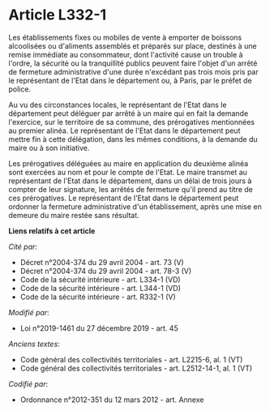 # Article L332-1

Les établissements fixes ou mobiles de vente à emporter de boissons alcoolisées ou d'aliments assemblés et préparés sur
place, destinés à une remise immédiate au consommateur, dont l'activité cause un trouble à l'ordre, la sécurité ou la
tranquillité publics peuvent faire l'objet d'un arrêté de fermeture administrative d'une durée n'excédant pas trois mois pris
par le représentant de l'Etat dans le département ou, à Paris, par le préfet de police.

Au vu des circonstances locales, le représentant de l'Etat dans le département peut déléguer par arrêté à un maire qui en
fait la demande l'exercice, sur le territoire de sa commune, des prérogatives mentionnées au premier alinéa. Le représentant
de l'Etat dans le département peut mettre fin à cette délégation, dans les mêmes conditions, à la demande du maire ou à son
initiative.

Les prérogatives déléguées au maire en application du deuxième alinéa sont exercées au nom et pour le compte de l'Etat. Le
maire transmet au représentant de l'Etat dans le département, dans un délai de trois jours à compter de leur signature, les
arrêtés de fermeture qu'il prend au titre de ces prérogatives. Le représentant de l'Etat dans le département peut ordonner la
fermeture administrative d'un établissement, après une mise en demeure du maire restée sans résultat.

**Liens relatifs à cet article**

_Cité par_:

  - Décret n°2004-374 du 29 avril 2004 - art. 73 (V)
  - Décret n°2004-374 du 29 avril 2004 - art. 78-3 (V)
  - Code de la sécurité intérieure - art. L334-1 (VD)
  - Code de la sécurité intérieure - art. L344-1 (VD)
  - Code de la sécurité intérieure - art. R332-1 (V)

_Modifié par_:

  - Loi n°2019-1461 du 27 décembre 2019 - art. 45

_Anciens textes_:

  - Code général des collectivités territoriales - art. L2215-6, al. 1 (VT)
  - Code général des collectivités territoriales - art. L2512-14-1, al. 1 (VT)

_Codifié par_:

  - Ordonnance n°2012-351 du 12 mars 2012 - art. Annexe
